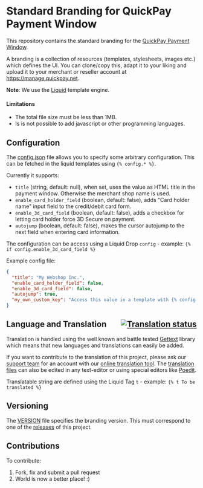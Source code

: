 # Standard Branding for QuickPay Payment Window

This repository contains the standard branding for the [QuickPay Payment Window](https://learn.quickpay.net/tech-talk/payments/form/).

A branding is a collection of resources (templates, stylesheets, images etc.) which defines the UI. You can clone/copy this, adapt it to your liking and upload it to your merchant or reseller account at https://manage.quickpay.net.

**Note**: We use the [Liquid](https://github.com/Shopify/liquid) template engine.

#### Limitations

* The total file size must be less than 1MB.
* Is is not possible to add javascript or other programming languages.

## Configuration

The [config.json](https://github.com/QuickPay/standard-branding/tree/master/config.json) file allows you to specify some arbitrary configuration. This can be fetched in the liquid templates using `{% config.* %}`.

Currently it supports:

* `title` (string, default: null), when set, uses the value as HTML title in the payment window. Otherwise the merchant shop name is used.
* `enable_card_holder_field` (boolean, default: false), adds "Card holder name" input field to the credit/debit card form.
* `enable_3d_card_field` (boolean, default: false), adds a checkbox for letting card holder force 3D Secure on payment.
* `autojump` (boolean, default: false), makes the cursor autojump to the next field when entering card information.

The configuration can be access using a Liquid Drop `config` - example: `{% if config.enable_3d_card_field %}`

Example config file:

```json
{
  "title": "My Webshop Inc.",
  "enable_card_holder_field": false,
  "enable_3d_card_field": false,
  "autojump": true,
  "my_own_custom_key": "Access this value in a template with {% config.my_own_custom_key %}"
}
```

## Language and Translation <a style="float: right" href="https://translate.quickpay.net/projects/quickpay/standard-branding/"><img src="http://translate.quickpay.net/widgets/quickpay/-/standard-branding/svg-badge.svg" alt="Translation status" /></a>

Translation is handled using the well known and battle tested [Gettext](https://www.gnu.org/software/gettext/) library which means that new languages and translations can easily be added.

If you want to contribute to the translation of this project, please ask our [support team](mailto:support@quickpay.net) for an account with our [online translation tool](https://translate.quickpay.net/projects/quickpay/standard-branding-v2xx/). The [translation files](https://github.com/QuickPay/standard-branding/tree/2.x.x/locales) can also be edited in any text-editor or using special editors like [Poedit](https://poedit.net).

Translatable string are defined using the Liquid Tag `t` - example: `{% t To be translated %}`

## Versioning

The [VERSION](https://github.com/QuickPay/standard-branding/tree/master/VERSION) file specifies the branding version. This must correspond to one of the [releases](https://github.com/QuickPay/standard-branding/releases) of this project.

## Contributions

To contribute:

1. Fork, fix and submit a pull request
2. World is now a better place! :)

